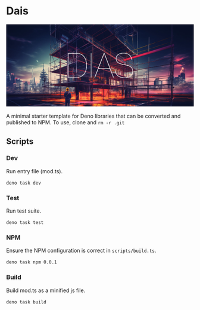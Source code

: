 # Dais
![Dias](.github/banner.jpg)

A minimal starter template for Deno libraries that can be converted and published to NPM. To use, clone and `rm -r .git`

## Scripts

### Dev
Run entry file (mod.ts).
```
deno task dev
```

### Test
Run test suite.
```
deno task test
```
### NPM
Ensure the NPM configuration is correct in `scripts/build.ts`.
```
deno task npm 0.0.1
```
### Build
Build mod.ts as a minified js file.
```
deno task build
```